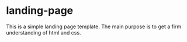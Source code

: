 # landing-page
This is a simple landing page template.  The main purpose is to get a firm understanding of html and css.